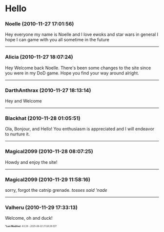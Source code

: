 # Hello

### **Noelle** (2010-11-27 17:01:56)

Hey everyone my name is Noelle and I love ewoks and star wars in general I hope I can game with you all sometime in the future

---

### **Alicia** (2010-11-27 18:07:24)

Hey Welcome back Noelle. There's been some changes to the site since you were in my DoD game. Hope you find your way around alright.

---

### **DarthAnthrax** (2010-11-27 18:13:14)

Hey and Welcome

---

### **Blackhat** (2010-11-28 01:05:51)

Ola, Bonjour, and Hello!
You enthusiasm is appreciated and I will endeavor to nurture it.

---

### **Magical2099** (2010-11-28 08:07:25)

Howdy and enjoy the site!

---

### **Magical2099** (2010-11-29 11:58:16)

sorry, forgot the catnip grenade. *tosses said 'nade*

---

### **Valheru** (2010-11-29 17:33:13)

Welcome, oh and duck!



<span style="font-size: 0.5em;">***Last Modified**: 4.0.28 - *2025-06-02 21:38:28 EDT*</span>